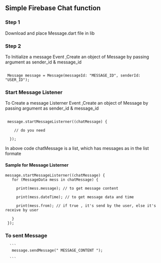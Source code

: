 ## Simple Firebase Chat function

### Step 1

   Download and place Message.dart file in lib 
  
### Step 2

   To Initialize a message Event ,Create an object of Message by passing argument as  sender_id  & message_id
  ```
  
   Message message = Message(messageId: "MESSAGE_ID", senderId: "USER_ID");
  
  ```
  
  ### Start Message Listener

   To Create a message Listerner Event ,Create an object of Message by passing argument as  sender_id  & message_id
  ```
  
   message.startMessageListerner((chatMessage) {
  
      // do you need
      
    });
  
  ```
  In above code chatMessage is a list, which has messages as in the list formate

   #### Sample for  Message Listerner
   
   ```
   message.startMessageListerner((chatMessage) {
      for (MessageData mess in chatMessage) {

        print(mess.message); // to get message content
        
        print(mess.dateTime); // to get message data and time
    
        print(mess.from); // if true , it's send by the user, else it's receive by user
        
      }
    });
  
   ```
   
   ### To sent Message 
      
      ```
       message.sendMessage(" MESSAGE_CONTENT ");
       
      ```
  
  
  
